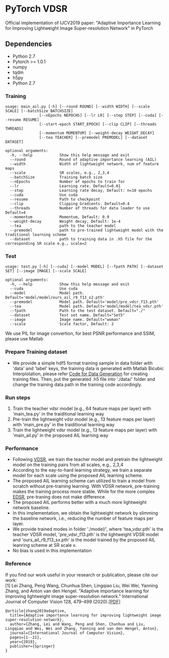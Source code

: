 # PyTorch VDSR
Official implementation of IJCV2019 paper: "Adaptive Importance Learning for Improving Lightweight Image Super-resolution Network" in PyTorch

## Dependencies
  - Python 2.7
  - Pytorch >= 1.0.1
  - numpy
  - tqdm
  - h5py
  - Python 2.7

### Training
```
usage: main_ail.py [-h] [--round ROUND] [--width WIDTH] [--scale SCALE] [--batchSize BATCHSIZE] 
               [--nEpochs NEPOCHS] [--lr LR] [--step STEP] [--cuda] [--resume RESUME]
               [--start-epoch START_EPOCH] [--clip CLIP] [--threads THREADS]
               [--momentum MOMENTUM] [--weight-decay WEIGHT_DECAY]
               [--tea TEACHER] [--premodel PREMODEL] [--dataset DATASET]
               
optional arguments:
  -h, --help            Show this help message and exit
  --round               Round of adaptive importance learning (AIL)
  --width               Width of lightweight network, num of feature maps
  --scale               SR scales, e.g., 2,3,4
  --batchSize           Training batch size
  --nEpochs             Number of epochs to train for
  --lr                  Learning rate. Default=0.01
  --step                Learning rate decay, Default: n=10 epochs
  --cuda                Use cuda
  --resume              Path to checkpoint
  --clip                Clipping Gradients. Default=0.4
  --threads             Number of threads for data loader to use Default=4
  --momentum            Momentum, Default: 0.9
  --weight-decay        Weight decay, Default: 1e-4
  --tea                 path to the teacher model
  --premodel            path to pre-trained lightweight model with the traditional learning scheme
  --dataset             path to training data in .h5 file for the corresponding SR scale e.g., scale=2
```

### Test
```
usage: test.py [-h] [--cuda] [--model MODEL] [--fpath PATH] [--dataset SET] [--image IMAGE] [--scale SCALE]
               
optional arguments:
  -h, --help            Show this help message and exit
  --cuda                Use cuda
  --model               Model path. Default='model/model/ours_ail_r9_f13_s2.pth'
  --premodel            Model path. Default='model/pre_vdsr_f13.pth'
  --tea                 Model path. Default='model/model/tea_vdsr.pth'
  --fpath               Path to the test dataset. Default="./"
  --dataset             Test set name. Default="Set5"
  --image               Image name. Default="woman"
  --scale               Scale factor, Default: 2
```
We use PIL for image convertion, for best PSNR performance and SSIM, please use Matlab

### Prepare Training dataset
  - We provide a simple hdf5 format training sample in data folder with 'data' and 'label' keys, the training data is generated with Matlab Bicubic Interplotation, please refer [Code for Data Generation](https://github.com/twtygqyy/pytorch-vdsr/tree/master/data) for creating training files. Then, put the generated .h5 file into './data/' folder and change the training data path in the training code accordingly.
### Run steps
 1. Train the teacher vdsr model (e.g., 64 feature maps per layer) with 'main_tea.py' in the traiditional learning way
 2. Pre-train the lightweight vdsr model (e.g., 13 feature maps per layer) with 'main_pre.py' in the traiditional learning way
 3. Train the lightweight vdsr model (e.g., 13 feature maps per layer) with 'main_ail.py' in the proposed AIL learning way
### Performance
  - Following [VDSR](https://cv.snu.ac.kr/research/VDSR/), we train the teacher model and pretrain the lightweight model on the training pairs from all scales, e.g., 2,3,4
  - According to the eay-to-hard learning strategy, we train a separate model for each scale using the proposed AIL learning scheme.
  - The proposed AIL learning scheme can utilized to train a model from scratch without pre-training learning. With VDSR network, pre-training makes the training process more stable. While for the more complex [EDSR](https://github.com/thstkdgus35/EDSR-PyTorch), pre-traning does not make difference.
  - The proposed AIL performs better with a much more lightweight network baseline.
  - In this implementation, we obtain the lightweight network by slimming the baseline network, i.e., reducing the number of feature maps per layer.
  - We provide trained modes in folder './model/', where 'tea_vdsr.pth' is the teacher VDSR model, 'pre_vdsr_f13.pth' is the lightweight VDSR model and 'ours_ail_r9_f13_sx.pth' is the model trained by the proposed AIL leanring scheme at SR scale x.
  - No bias is used in this implementation
  
 ### Reference
If you find our work useful in your research or publication, please cite our work:<br>
[1] Lei Zhang, Peng Wang, Chunhua Shen, Lingqiao Liu, Wei Wei, Yanning Zhang, and Anton van den Hengel. "Adaptive importance learning for improving lightweight image super-resolution network." International Journal of Computer Vision 128, 479–499 (2020).</i>[[PDF](https://doi.org/10.1007/s11263-019-01253-6)]
```
@article{zhang2019adaptive,
  title={Adaptive importance learning for improving lightweight image super-resolution network},
  author={Zhang, Lei and Wang, Peng and Shen, Chunhua and Liu, Lingqiao and Wei, Wei and Zhang, Yanning and van den Hengel, Anton},
  journal={International Journal of Computer Vision},
  pages={1--21},
  year={2019},
  publisher={Springer}
}
```

